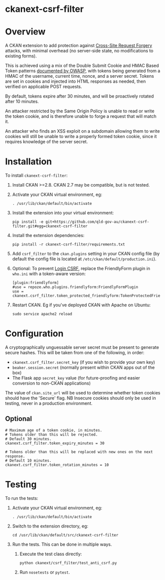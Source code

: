ckanext-csrf-filter
===================

Overview
========
A CKAN extension to add protection against [Cross-Site Request Forgery](https://owasp.org/www-community/attacks/csrf)
attacks, with minimal overhead (no server-side state, no modifications to existing forms).

This is achieved using a mix of the Double Submit Cookie and HMAC Based Token
patterns [documented by OWASP](https://cheatsheetseries.owasp.org/cheatsheets/Cross-Site_Request_Forgery_Prevention_Cheat_Sheet.html),
with tokens being generated from a HMAC of the username, current time, nonce, and a server secret.
Tokens are set in cookies and injected into HTML responses as needed, then verified
on applicable POST requests.

By default, tokens expire after 30 minutes, and will be proactively rotated after 10 minutes.

An attacker restricted by the Same Origin Policy is unable to read or write
the token cookie, and is therefore unable to forge a request that will match it.

An attacker who finds an XSS exploit on a subdomain allowing them to write cookies
will still be unable to write a properly formed token cookie, since it requires
knowledge of the server secret.

Installation
============

To install ``ckanext-csrf-filter``:

1. Install CKAN >=2.8. CKAN 2.7 may be compatible, but is not tested.

1. Activate your CKAN virtual environment, eg:

    ```
    . /usr/lib/ckan/default/bin/activate
    ```

1. Install the extension into your virtual environment:

    ```
    pip install -e git+https://github.com/qld-gov-au/ckanext-csrf-filter.git#egg=ckanext-csrf-filter
    ```

1. Install the extension dependencies:

    ```
    pip install -r ckanext-csrf-filter/requirements.txt
    ```

1. Add ``csrf_filter`` to the ``ckan.plugins`` setting in
your CKAN config file (by default the config file is located at
``/etc/ckan/default/production.ini``).

1. Optional: To prevent [Login CSRF](https://cheatsheetseries.owasp.org/cheatsheets/Cross-Site_Request_Forgery_Prevention_Cheat_Sheet.html#login-csrf),
replace the FriendlyForm plugin in `who.ini` with a token-aware version:

    ```
    [plugin:friendlyform]
    #use = repoze.who.plugins.friendlyform:FriendlyFormPlugin
    use = ckanext.csrf_filter.token_protected_friendlyform:TokenProtectedFriendlyFormPlugin
    ```

1. Restart CKAN. Eg if you've deployed CKAN with Apache on Ubuntu:

    ```
    sudo service apache2 reload
    ```

Configuration
=============

A cryptographically unguessable server secret must be present to generate secure hashes.
This will be taken from one of the following, in order:

- `ckanext.csrf_filter.secret_key` (if you wish to provide your own key)
- `beaker.session.secret` (normally present within CKAN apps out of the box)
- The Flask app `secret_key` value (for future-proofing and easier conversion to non-CKAN applications)

The value of `ckan.site_url` will be used to determine whether token cookies
should have the 'Secure' flag. NB Insecure cookies should only be used in testing,
never in a production environment.

Optional
--------

    # Maximum age of a token cookie, in minutes.
    # Tokens older than this will be rejected.
    # Default 30 minutes.
    ckanext.csrf_filter.token_expiry_minutes = 30

    # Tokens older than this will be replaced with new ones on the next response.
    # Default 10 minutes.
    ckanext.csrf_filter.token_rotation_minutes = 10


Testing
=======

To run the tests:

1. Activate your CKAN virtual environment, eg:

    ```
    . /usr/lib/ckan/default/bin/activate
    ```

1. Switch to the extension directory, eg:

    ```
    cd /usr/lib/ckan/default/src/ckanext-csrf-filter
    ```

1. Run the tests. This can be done in multiple ways.

    1. Execute the test class directly:

        ```
        python ckanext/csrf_filter/test_anti_csrf.py
        ```

    1. Run ``nosetests`` or ``pytest``.
